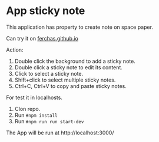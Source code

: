 # App sticky note

This application has property to create note on space paper.  

Can try it on [ferchas.github.io](https://ferchas.github.io/dist/)

Action:

1. Double click the background to add a sticky note.
1. Double click a sticky note to edit its content.
1. Click to select a sticky note.
1. Shift+click to select multiple sticky notes.
1. Ctrl+C, Ctrl+V to copy and paste sticky notes.

For test it in localhosts.

1. Clon repo.
1. Run `#npm install`
1. Run `#npm run run start-dev`

The App will be run at http://localhost:3000/
